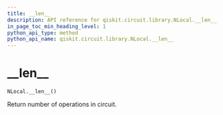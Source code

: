 ```yaml
---
title: __len__
description: API reference for qiskit.circuit.library.NLocal.__len__
in_page_toc_min_heading_level: 1
python_api_type: method
python_api_name: qiskit.circuit.library.NLocal.__len__
---
```


# \_\_len\_\_

<span id="qiskit.circuit.library.NLocal.__len__" />

`NLocal.__len__()`

Return number of operations in circuit.

